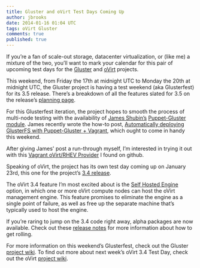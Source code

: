 ```yaml
---
title: Gluster and oVirt Test Days Coming Up
author: jbrooks
date: 2014-01-16 01:04 UTC
tags: oVirt Gluster
comments: true
published: true
---
```


If you’re a fan of scale-out storage, datacenter virtualization, or (like me) a mixture of the two, you’ll want to mark your calendar for this pair of upcoming test days for the [Gluster](http://www.gluster.org) and [oVirt](http://www.ovirt.org) projects.

This weekend, from Friday the 17th at midnight UTC to Monday the 20th at midnight UTC, the Gluster project is having a test weekend (aka Glusterfest) for its 3.5 release. There’s a breakdown of all the features slated for 3.5 on the release’s [planning page](http://www.gluster.org/community/documentation/index.php/Planning35).

For this Glusterfest iteration, the project hopes to smooth the process of multi-node testing with the availability of [James Shubin’s](https://twitter.com/purpleidea) [Puppet-Gluster module](https://forge.gluster.org/puppet-gluster/). James recently wrote the how-to post, [Automatically deploying GlusterFS with Puppet-Gluster + Vagrant](https://ttboj.wordpress.com/2014/01/08/automatically-deploying-glusterfs-with-puppet-gluster-vagrant/), which ought to come in handy this weekend.

After giving James' post a run-through myself, I’m interested in trying it out with this [Vagrant oVirt/RHEV Provider](https://github.com/pradels/vagrant-ovirt) I found on github.

Speaking of oVirt, the project has its own test day coming up on January 23rd, this one for the project’s [3.4 release](http://www.ovirt.org/OVirt_3.4_release_management).

The oVirt 3.4 feature I’m most excited about is the [Self Hosted Engine](http://www.ovirt.org/Features/Self_Hosted_Engine) option, in which one or more oVirt compute nodes can host the oVirt management engine. This feature promises to eliminate the engine as a single point of failure, as well as free up the separate machine that’s typically used to host the engine.

If you’re raring to jump on the 3.4 code right away, alpha packages are now available. Check out these [release notes](http://www.ovirt.org/OVirt_3.4.0_release_notes) for more information about how to get rolling.

For more information on this weekend’s Glusterfest, check out the Gluster [project wiki](http://www.gluster.org/community/documentation/index.php/GlusterFest). To find out more about next week’s oVirt 3.4 Test Day, check out the oVirt [project wiki](http://www.ovirt.org/OVirt_3.4_TestDay).
